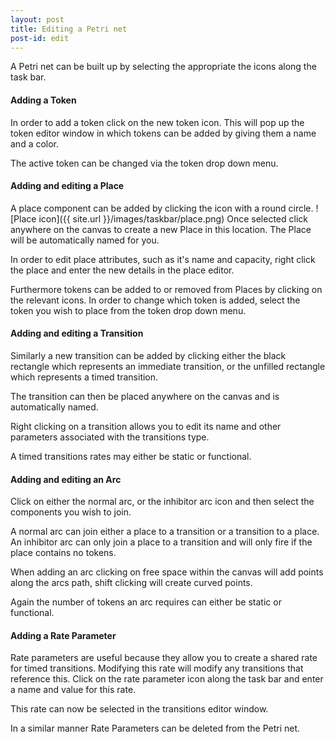 ```yaml
---
layout: post
title: Editing a Petri net
post-id: edit
---
```


A Petri net can be built up by selecting the appropriate the icons along the task bar. 


#### Adding a Token ####
In order to add a token click on the new token icon. This will pop up the token editor window in which tokens can be added by giving them a name and a color.

The active token can be changed via the token drop down menu.

#### Adding and editing a Place ####
A place component can be added by clicking the icon with a round circle. 
![Place icon]({{ site.url }}/images/taskbar/place.png)
Once selected click anywhere on the canvas to create a new Place in this location. The Place will be automatically named for you.

In order to edit place attributes, such as it's name and capacity, right click the place and enter the new details in the place editor.

Furthermore tokens can be added to or removed from Places by clicking on the relevant icons. In order to change which token is added, select the token you wish to place from the token drop down menu.


#### Adding and editing a Transition ####
Similarly a new transition can be added by clicking either the black rectangle which represents an immediate transition, or the unfilled rectangle which represents a timed transition.

The transition can then be placed anywhere on the canvas and is automatically named.

Right clicking on a transition allows you to edit its name and other parameters associated with the transitions type.

A timed transitions rates may either be static or functional. 

#### Adding and editing an Arc ####
Click on either the normal arc, or the inhibitor arc icon and then select the components you wish to join.

A normal arc can join either a place to a transition or a transition to a place. An inhibitor arc can only join a place to a transition and will only fire if the place contains no tokens.

When adding an arc clicking on free space within the canvas will add points along the arcs path, shift clicking will create curved points. 

Again the number of tokens an arc requires can either be static or functional.

#### Adding a Rate Parameter ####
Rate parameters are useful because they allow you to create a shared rate for timed transitions. Modifying this rate will modify any transitions that reference this. Click on the rate parameter icon along the task bar and enter a name and value for this rate.

This rate can now be selected in the transitions editor window. 

In a similar manner Rate Parameters can be deleted from the Petri net.




